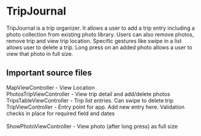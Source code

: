 <h1>TripJournal</h1>
TripJournal is a trip organizer. It allows a user to add a trip entry including a photo collection from existing photo library. Users can also remove photos, remove trip and view trip location. Specific gestures like swipe in a list allows user to delete a trip. Long press on an added photo allows a user to view that photo in full size.
 
<h2>Important source files</h2>
MapViewController - View Location<br />
PhotosTripViewController - View trip detail and add/delete photos<br />
TripsTableViewController - Trip list entries. Can swipe to delete trip<br />
TripViewController - Entry point for app. Add new entry here. Validation checks in place for required field and dates<br />
<br />
ShowPhotoViewController - View photo (after long press) as full size<br />
